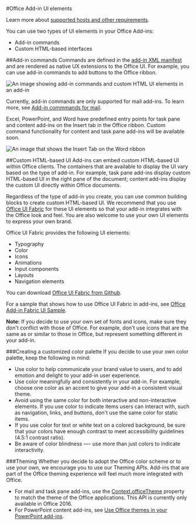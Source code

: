 #Office Add-in UI elements

Learn more about [supported hosts and other requirements](https://msdn.microsoft.com/EN-US/library/office/dn833104.aspx).

You can use two types of UI elements in your Office Add-ins: 

- Add-in commands 
- Custom HTML-based interfaces

##Add-in commands
Commands are defined in the [add-in XML manifest](https://msdn.microsoft.com/EN-US/library/office/mt267547.aspx) and are rendered as native UX extensions to the Office UI. For example, you can use add-in commands to add buttons to the Office ribbon. 

![An image showing add-in commands and custom HTML UI elements in an add-in](../../../images/layouts_addInCommands_v0.03.png)

Currently, add-in commands are only supported for mail add-ins. To learn more, see [Add-in commmands for mail](https://msdn.microsoft.com/EN-US/library/office/mt267546.aspx?f=255&MSPPError=-2147217396). 

Excel, PowerPoint, and Word have predefined entry points for task pane and content add-ins on the Insert tab in the Office ribbon. Custom command functionality for content and task pane add-ins will be available soon. 

![An image that shows the Insert Tab on the Word ribbon](../../../images/Word-insert-tab.png)

##Custom HTML-based UI
Add-ins can embed custom HTML-based UI within Office clients. The containers that are available to display the UI vary based on the type of add-in. For example, task pane add-ins display custom HTML-based UI in the right pane of the document; content add-ins display the custom UI directly within Office documents.

Regardless of the type of add-in you create, you can use common building blocks to create custom HTML-based UI. We recommend that you use [Office UI Fabric](http://dev.office.com/fabric) for these UI elements so that your add-in integrates with the Office look and feel. You are also welcome to use your own UI elements to express your own brand.

Office UI Fabric provides the following UI elements:

- Typography
- Color
- Icons
- Animations
- Input components
- Layouts
- Navigation elements

You can download [Office UI Fabric from Github](https://github.com/OfficeDev/Office-UI-Fabric).

For a sample that shows how to use Office UI Fabric in add-ins, see [Office Add-in Fabric UI Sample](https://github.com/OfficeDev/Office-Add-in-Fabric-UI-Sample).

**Note:** If you decide to use your own set of fonts and icons, make sure they don't conflict with those of Office. For example, don't use icons that are the same as or similar to those in Office, but represent something different in your add-in. 

###Creating a customized color palette
If you decide to use your own color palette, keep the following in mind: 
 
- Use color to help communicate your brand value to users, and to add emotion and delight to your add-in user experience.
- Use color meaningfully and consistently in your add-in. For example, choose one color as an accent to give your add-in a consistent visual theme.
- Avoid using the same color for both interactive and non-interactive elements. If you use color to indicate items users can interact with, such as navigation, links, and buttons, don't use the same color for static items.
- If you use color for text or white text on a colored background, be sure that your colors have enough contrast to meet accessibility guidelines (4.5:1 contrast ratio).
- Be aware of color blindness —- use more than just colors to indicate interactivity.

###Theming 
Whether you decide to adopt the Office color scheme or to use your own, we encourage you to use our Theming APIs. Add-ins that are part of the Office theming experience will feel much more integrated with Office.


- For mail and task pane add-ins, use the [Context.officeTheme](https://msdn.microsoft.com/EN-US/library/office/mt455203.aspx) property to match the theme of the Office applications. This API is currently only available in Office 2016.  
- For PowerPoint content add-ins, see [Use Office themes in your PowerPoint add-ins](https://msdn.microsoft.com/EN-US/library/office/dn864586.aspx).

<!-- Link to theming API docs and Humberto's seed sample. Add screenshot of themed add-in. -->



